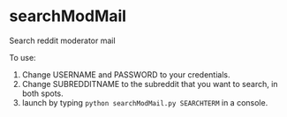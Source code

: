 searchModMail
=============

Search reddit moderator mail

To use:

1. Change USERNAME and PASSWORD to your credentials.
2. Change SUBREDDITNAME to the subreddit that you want to search, in both spots.
3. launch by typing `python searchModMail.py SEARCHTERM` in a console.
